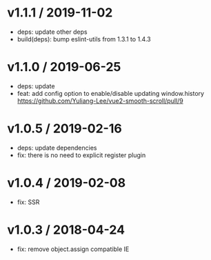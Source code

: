 
v1.1.1 / 2019-11-02
==================

  * deps: update other deps
  * build(deps): bump eslint-utils from 1.3.1 to 1.4.3

v1.1.0 / 2019-06-25
==================

  * deps: update
  * feat: add config option to enable/disable updating window.history https://github.com/Yuliang-Lee/vue2-smooth-scroll/pull/9

v1.0.5 / 2019-02-16
==================

  * deps: update dependencies
  * fix: there is no need to explicit register plugin

v1.0.4 / 2019-02-08
==================

  * fix: SSR

v1.0.3 / 2018-04-24
==================

  * fix: remove object.assign compatible IE
